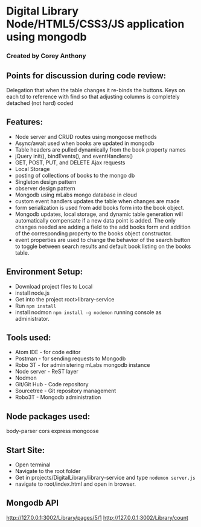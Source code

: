 # Digital Library Node/HTML5/CSS3/JS application using mongodb

### Created by Corey Anthony

## Points for discussion during code review:

Delegation that when the table changes it re-binds the buttons.
Keys on each td to reference with find so that adjusting columns is completely detached (not hard) coded

## Features:
- Node server and CRUD routes using mongoose methods
- Async/await used when books are updated in mongodb
- Table headers are pulled dynamically from the book property names
- jQuery init(), bindEvents(), and eventHandlers()
- GET, POST, PUT, and DELETE Ajax requests
- Local Storage
- posting of collections of books to the mongo db
- Singleton design pattern
- observer design pattern
- Mongodb using mLabs mongo database in cloud
- custom event handlers updates the table when changes are made
- form serialization is used from add books form into the book object.
- Mongodb updates, local storage, and dynamic table generation will automatically compensate if a new data point is added.  The only changes needed are adding a field to the add books form and addition of the corresponding property to the books object constructor.
- event properties are used to change the behavior of the search button to toggle between search results and default book listing on the books table.

## Environment Setup:
- Download project files to Local
- install node.js
- Get into the project root>library-service
- Run `npm install`
- install nodmon `npm install -g nodemon` running console as administrator.

## Tools used:
- Atom IDE - for code editor
- Postman - for sending requests to Mongodb
- Robo 3T - for administering mLabs mongodb instance
- Node server - ReST layer
- Nodmon
- Git/Git Hub - Code repository
- Sourcetree - Git repository management
- Robo3T - Mongodb administration

## Node packages used:
body-parser
cors
express
mongoose

## Start Site:
- Open terminal
- Navigate to the root folder
- Get in projects/DigitalLibrary/library-service and type `nodemon server.js`
- navigate to root/index.html and open in browser.

## Mongodb API
http://127.0.0.1:3002/Library/pages/5/1
http://127.0.0.1:3002/Library/count
